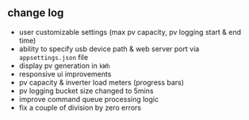 ## change log
- user customizable settings (max pv capacity, pv logging start & end time)
- ability to specify usb device path & web server port via `appsettings.json` file
- display pv generation in `kWh`
- responsive ui improvements
- pv capacity & inverter load meters (progress bars) 
- pv logging bucket size changed to 5mins
- improve command queue processing logic
- fix a couple of division by zero errors